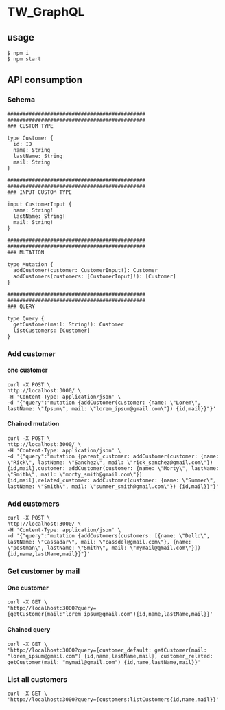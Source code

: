 # TW_GraphQL #

## usage ##

    $ npm i
    $ npm start

## API consumption ##

### Schema ###

    #############################################
    #############################################
    ### CUSTOM TYPE
    
    type Customer {
      id: ID
      name: String
      lastName: String
      mail: String
    }
    
    #############################################
    #############################################
    ### INPUT CUSTOM TYPE
    
    input CustomerInput {
      name: String!
      lastName: String!
      mail: String!
    }
    
    #############################################
    #############################################
    ### MUTATION
    
    type Mutation {
      addCustomer(customer: CustomerInput!): Customer
      addCustomers(customers: [CustomerInput]!): [Customer]
    }
    
    #############################################
    #############################################
    ### QUERY
    
    type Query {
      getCustomer(mail: String!): Customer
      listCustomers: [Customer]
    }

### Add customer ###

#### one customer ####

    curl -X POST \
    http://localhost:3000/ \
    -H 'Content-Type: application/json' \
    -d '{"query":"mutation {addCustomer(customer: {name: \"Lorem\", lastName: \"Ipsum\", mail: \"lorem_ipsum@gmail.com\"}) {id,mail}}"}'

#### Chained mutation ####

    curl -X POST \
    http://localhost:3000/ \
    -H 'Content-Type: application/json' \
    -d '{"query":"mutation {parent_customer: addCustomer(customer: {name: \"Rick\", lastName: \"Sanchez\", mail: \"rick_sanchez@gmail.com\"}) {id,mail},customer: addCustomer(customer: {name: \"Morty\", lastName: \"Smith\", mail: \"morty_smith@gmail.com\"}) {id,mail},related_customer: addCustomer(customer: {name: \"Summer\", lastName: \"Smith\", mail: \"summer_smith@gmail.com\"}) {id,mail}}"}'

### Add customers ###

    curl -X POST \
    http://localhost:3000/ \
    -H 'Content-Type: application/json' \
    -d '{"query":"mutation {addCustomers(customers: [{name: \"Dello\", lastName: \"Cassadar\", mail: \"cassdel@gmail.com\"}, {name: \"postman\", lastName: \"Smith\", mail: \"mymail@gmail.com\"}]) {id,name,lastName,mail}}"}'

### Get customer by mail ###

#### One customer ####

    curl -X GET \
    'http://localhost:3000?query={getCustomer(mail:"lorem_ipsum@gmail.com"){id,name,lastName,mail}}'

#### Chained query ####

    curl -X GET \
    'http://localhost:3000?query={customer_default: getCustomer(mail: "lorem_ipsum@gmail.com") {id,name,lastName,mail}, customer_related: getCustomer(mail: "mymail@gmail.com") {id,name,lastName,mail}}'

### List all customers ###

    curl -X GET \
    'http://localhost:3000?query={customers:listCustomers{id,name,mail}}'
